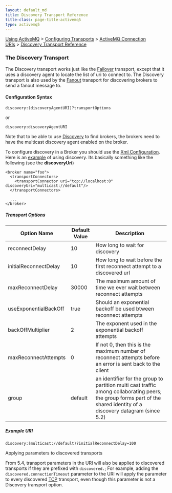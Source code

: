 ```yaml
---
layout: default_md
title: Discovery Transport Reference 
title-class: page-title-activemq5
type: activemq5
---
```


[Using ActiveMQ](using-activemq) > [Configuring Transports](configuring-transports) > [ActiveMQ Connection URIs](activemq-connection-uris) > [Discovery Transport Reference](discovery-transport-reference)


### The Discovery Transport

The Discovery transport works just like the [Failover](failover-transport-reference) transport, except that it uses a discovery agent to locate the list of uri to connect to. The Discovery transport is also used by the [Fanout](fanout-transport-reference) transport for discovering brokers to send a fanout message to.

#### Configuration Syntax

```
discovery:(discoveryAgentURI)?transportOptions
```
or  
```
discovery:discoveryAgentURI
```

Note that to be able to use [Discovery](discovery) to find brokers, the brokers need to have the multicast discovery agent enabled on the broker.

To configure discovery in a Broker you should use the [Xml Configuration](xml-configuration). Here is an [example](http://svn.apache.org/viewvc/activemq/trunk/activemq-core/src/test/resources/org/apache/activemq/usecases/receiver-discovery.xml?view=co) of using discovery. Its basically something like the following (see the **discoveryUri**)
```
<broker name="foo">
  <transportConnectors>
    <transportConnector uri="tcp://localhost:0" discoveryUri="multicast://default"/>
  </transportConnectors>

  ...
</broker>
```

##### Transport Options

Option Name|Default Value|Description
---|---|---
reconnectDelay|10|How long to wait for discovery
initialReconnectDelay|10|How long to wait before the first reconnect attempt to a discovered url
maxReconnectDelay|30000|The maximum amount of time we ever wait between reconnect attempts
useExponentialBackOff|true|Should an exponential backoff be used btween reconnect attempts
backOffMultiplier|2|The exponent used in the exponential backoff attempts
maxReconnectAttempts|0|If not 0, then this is the maximum number of reconnect attempts before an error is sent back to the client
group|default|an identifier for the group to partition multi cast traffic among collaborating peers; the group forms part of the shared identity of a discovery datagram (since 5.2)

##### Example URI
```
discovery:(multicast://default)?initialReconnectDelay=100
```
Applying parameters to discovered transports

From 5.4, transport parameters in the URI will also be applied to discovered transports if they are prefixed with `discovered.`; For example, adding the `discovered.connectionTimeout` parameter to the URI will apply the parameter to every discovered [TCP](tcp-transport-reference) transport, even though this parameter is not a Discovery transport option.

